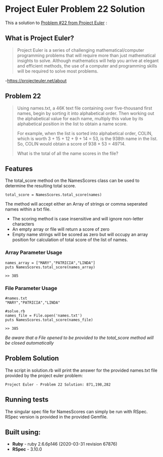# Project Euler Problem 22 Solution
This a solution to [Problem #22 from Project Euler](https://projecteuler.net/problem=22) : 

## What is Project Euler?

>Project Euler is a series of challenging mathematical/computer programming problems that will require more than just mathematical insights to solve. Although mathematics will help you arrive at elegant and efficient methods, the use of a computer and programming skills will be required to solve most problems.

-https://projecteuler.net/about

## Problem 22
>Using names.txt, a 46K text file containing over five-thousand first names, begin by sorting it into alphabetical order. Then working out the alphabetical value for each name, multiply this value by its alphabetical position in the list to obtain a name score.
>
>For example, when the list is sorted into alphabetical order, COLIN, which is worth 3 + 15 + 12 + 9 + 14 = 53, is the 938th name in the list. So, COLIN would obtain a score of 938 × 53 = 49714.
>
>What is the total of all the name scores in the file?

## Features
The total_score method on the NamesScores class can be used to determine the resulting total score.
```
total_score = NamesScores.total_score(names)
```
The method will accept either an Array of strings or comma seperated names within a txt file.

- The scoring method is case insensitive and will ignore non-letter characters
- An empty array or file will return a score of zero
- Empty name strings will be scored as zero but will occupy an array position for calculation of total score of the list of names.

### Array Parameter Usage
```
names_array = ["MARY","PATRICIA","LINDA"]
puts NamesScores.total_score(names_array)

>> 385
```
### File Parameter Usage
```
#names.txt
"MARY","PATRICIA","LINDA"

#solve.rb
names_file = File.open('names.txt')
puts NamesScores.total_score(names_file)

>> 385
```
*Be aware that a File opened to be provided to the total_score method will be closed automatically*

## Problem Solution
The script in solution.rb will print the answer for the provided names.txt file provided by the project euler problem:
```
Project Euler - Problem 22 Solution: 871,198,282
```

## Running tests
The singular spec file for NamesScores can simply be run with RSpec.
RSpec version is provided in the provided Gemfile.

## Built using:
- **Ruby** - ruby 2.6.6p146 (2020-03-31 revision 67876)
- **RSpec** - 3.10.0
